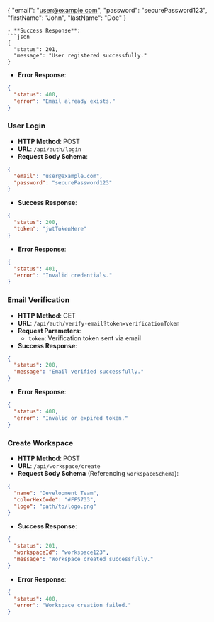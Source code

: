 {
  "email": "user@example.com",
  "password": "securePassword123",
  "firstName": "John",
  "lastName": "Doe"
}
```
- **Success Response**:
```json
{
  "status": 201,
  "message": "User registered successfully."
}
```
- **Error Response**:
```json
{
  "status": 400,
  "error": "Email already exists."
}
```

### User Login
- **HTTP Method**: POST
- **URL**: `/api/auth/login`
- **Request Body Schema**:
```json
{
  "email": "user@example.com",
  "password": "securePassword123"
}
```
- **Success Response**:
```json
{
  "status": 200,
  "token": "jwtTokenHere"
}
```
- **Error Response**:
```json
{
  "status": 401,
  "error": "Invalid credentials."
}
```

### Email Verification
- **HTTP Method**: GET
- **URL**: `/api/auth/verify-email?token=verificationToken`
- **Request Parameters**:
  - `token`: Verification token sent via email
- **Success Response**:
```json
{
  "status": 200,
  "message": "Email verified successfully."
}
```
- **Error Response**:
```json
{
  "status": 400,
  "error": "Invalid or expired token."
}
```

### Create Workspace
- **HTTP Method**: POST
- **URL**: `/api/workspace/create`
- **Request Body Schema** (Referencing `workspaceSchema`):
```json
{
  "name": "Development Team",
  "colorHexCode": "#FF5733",
  "logo": "path/to/logo.png"
}
```
- **Success Response**:
```json
{
  "status": 201,
  "workspaceId": "workspace123",
  "message": "Workspace created successfully."
}
```
- **Error Response**:
```json
{
  "status": 400,
  "error": "Workspace creation failed."
}
